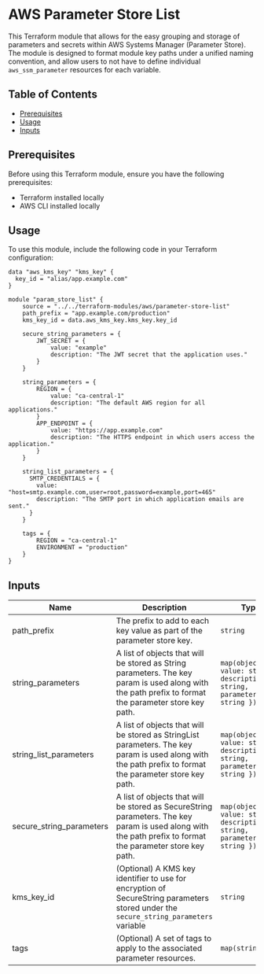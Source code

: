 # AWS Parameter Store List

This Terraform module that allows for the easy grouping and storage of parameters and secrets within AWS Systems Manager (Parameter Store). The module is designed to format module key paths under a unified naming convention,
and allow users to not have to define individual `aws_ssm_parameter` resources for each variable.

## Table of Contents

- [Prerequisites](#prerequisites)
- [Usage](#usage)
- [Inputs](#inputs)

## Prerequisites

Before using this Terraform module, ensure you have the following prerequisites:

- Terraform installed locally
- AWS CLI installed locally

## Usage

To use this module, include the following code in your Terraform configuration:

```hcl
data "aws_kms_key" "kms_key" {
  key_id = "alias/app.example.com"
}

module "param_store_list" {
    source = "../../terraform-modules/aws/parameter-store-list"
    path_prefix = "app.example.com/production"
    kms_key_id = data.aws_kms_key.kms_key.key_id

    secure_string_parameters = {
        JWT_SECRET = {
            value: "example"
            description: "The JWT secret that the application uses."
        }
    }

    string_parameters = {
        REGION = {
            value: "ca-central-1"
            description: "The default AWS region for all applications."
        }
        APP_ENDPOINT = {
            value: "https://app.example.com"
            description: "The HTTPS endpoint in which users access the application."
        }
    }

    string_list_parameters = {
      SMTP_CREDENTIALS = {
        value: "host=smtp.example.com,user=root,password=example,port=465"
        description: "The SMTP port in which application emails are sent."
      }
    }

    tags = {
        REGION = "ca-central-1"
        ENVIRONMENT = "production"
    }
}
```

## Inputs

| Name | Description | Type | Default | Required |
|------|-------------|------|---------|----------|
| path_prefix | The prefix to add to each key value as part of the parameter store key. | `string` | None | Yes |
| string_parameters | A list of objects that will be stored as String parameters. The key param is used along with the path prefix to format the parameter store key path. | `map(object({ value: string, description: string, parameter_tier: string }))` | `{}` | No |
| string_list_parameters | A list of objects that will be stored as StringList parameters. The key param is used along with the path prefix to format the parameter store key path. | `map(object({ value: string, description: string, parameter_tier: string }))` | `{}` | No |
| secure_string_parameters | A list of objects that will be stored as SecureString parameters. The key param is used along with the path prefix to format the parameter store key path. | `map(object({ value: string, description: string, parameter_tier: string }))` | `{}` | No |
| kms_key_id | (Optional) A KMS key identifier to use for encryption of SecureString parameters stored under the `secure_string_parameters` variable | `string` | None | No |
| tags | (Optional) A set of tags to apply to the associated parameter resources. | `map(string)` | `{}` | No |

